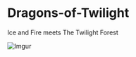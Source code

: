 # Dragons-of-Twilight
Ice and Fire meets The Twilight Forest

![Imgur](https://i.imgur.com/xpUujad.jpg)
